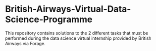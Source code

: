 # British-Airways-Virtual-Data-Science-Programme
This repository contains solutions to the 2 different tasks that must be performed during the data science virtual internship provided by British Airways via Forage.
